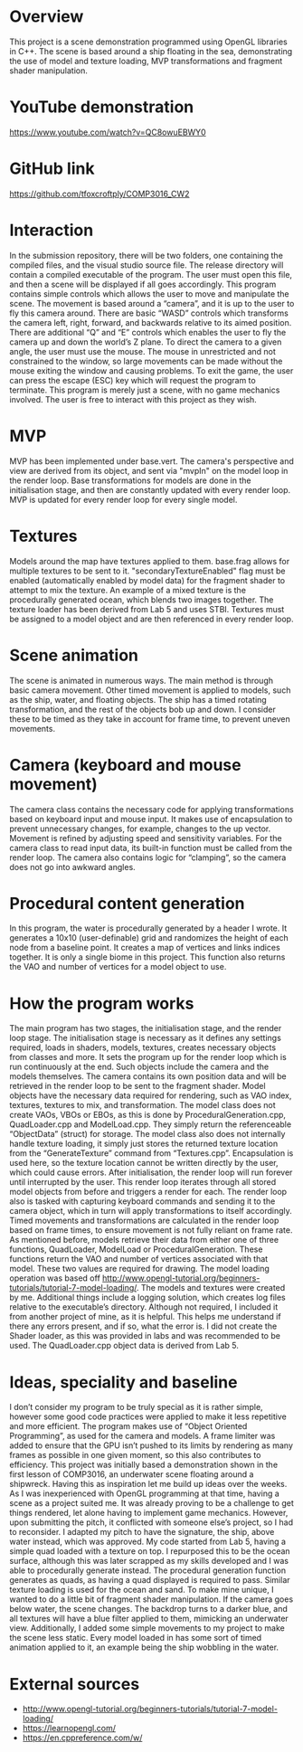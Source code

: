 # Overview
This project is a scene demonstration programmed using OpenGL libraries in C++. The scene is based around a ship floating in the sea, demonstrating the use of model and texture loading, MVP transformations and fragment shader manipulation.

# YouTube demonstration
https://www.youtube.com/watch?v=QC8owuEBWY0

# GitHub link
https://github.com/tfoxcroftply/COMP3016_CW2

# Interaction
In the submission repository, there will be two folders, one containing the compiled files, and the visual studio source file. The release directory will contain a compiled executable of the program. The user must open this file, and then a scene will be displayed if all goes accordingly.
This program contains simple controls which allows the user to move and manipulate the scene. The movement is based around a “camera”, and it is up to the user to fly this camera around. 
There are basic “WASD” controls which transforms the camera left, right, forward, and backwards relative to its aimed position. There are additional “Q” and “E” controls which enables the user to fly the camera up and down the world’s Z plane.
To direct the camera to a given angle, the user must use the mouse. The mouse in unrestricted and not constrained to the window, so large movements can be made without the mouse exiting the window and causing problems.
To exit the game, the user can press the escape (ESC) key which will request the program to terminate.
This program is merely just a scene, with no game mechanics involved. The user is free to interact with this project as they wish.



# MVP
MVP has been implemented under base.vert. The camera's perspective and view are derived from its object, and sent via "mvpIn" on the model loop in the render loop. Base transformations for models are done in the initialisation stage, and then are constantly updated with every render loop. MVP is updated for every render loop for every single model.

# Textures
Models around the map have textures applied to them. base.frag allows for multiple textures to be sent to it. "secondaryTextureEnabled" flag must be enabled (automatically enabled by model data) for the fragment shader to attempt to mix the texture. An example of a mixed texture is the procedurally generated ocean, which blends two images together. The texture loader has been derived from Lab 5 and uses STBI. Textures must be assigned to a model object and are then referenced in every render loop.

# Scene animation
The scene is animated in numerous ways. The main method is through basic camera movement. Other timed movement is applied to models, such as the ship, water, and floating objects. The ship has a timed rotating transformation, and the rest of the objects bob up and down. I consider these to be timed as they take in account for frame time, to prevent uneven movements.

# Camera (keyboard and mouse movement)
The camera class contains the necessary code for applying transformations based on keyboard input and mouse input. It makes use of encapsulation to prevent unnecessary changes, for example, changes to the up vector. Movement is refined by adjusting speed and sensitivity variables. For the camera class to read input data, its built-in function must be called from the render loop. The camera also contains logic for “clamping”, so the camera does not go into awkward angles.

# Procedural content generation
In this program, the water is procedurally generated by a header I wrote. It generates a 10x10 (user-definable) grid and randomizes the height of each node from a baseline point. It creates a map of vertices and links indices together. It is only a single biome in this project. This function also returns the VAO and number of vertices for a model object to use.

# How the program works
The main program has two stages, the initialisation stage, and the render loop stage.
The initialisation stage is necessary as it defines any settings required, loads in shaders, models, textures, creates necessary objects from classes and more. It sets the program up for the render loop which is run continuously at the end.
Such objects include the camera and the models themselves. The camera contains its own position data and will be retrieved in the render loop to be sent to the fragment shader. Model objects have the necessary data required for rendering, such as VAO index, textures, textures to mix, and transformation. The model class does not create VAOs, VBOs or EBOs, as this is done by ProceduralGeneration.cpp, QuadLoader.cpp and ModelLoad.cpp. They simply return the referenceable “ObjectData” (struct) for storage. The model class also does not internally handle texture loading, it simply just stores the returned texture location from the “GenerateTexture” command from “Textures.cpp”. Encapsulation is used here, so the texture location cannot be written directly by the user, which could cause errors.
After initialisation, the render loop will run forever until interrupted by the user. This render loop iterates through all stored model objects from before and triggers a render for each. The render loop also is tasked with capturing keyboard commands and sending it to the camera object, which in turn will apply transformations to itself accordingly. Timed movements and transformations are calculated in the render loop based on frame times, to ensure movement is not fully reliant on frame rate.
As mentioned before, models retrieve their data from either one of three functions, QuadLoader, ModelLoad or ProceduralGeneration. These functions return the VAO and number of vertices associated with that model. These two values are required for drawing. The model loading operation was based off http://www.opengl-tutorial.org/beginners-tutorials/tutorial-7-model-loading/. The models and textures were created by me.
Additional things include a logging solution, which creates log files relative to the executable’s directory. Although not required, I included it from another project of mine, as it is helpful. This helps me understand if there any errors present, and if so, what the error is.
I did not create the Shader loader, as this was provided in labs and was recommended to be used. The QuadLoader.cpp object data is derived from Lab 5.

# Ideas, speciality and baseline
I don’t consider my program to be truly special as it is rather simple, however some good code practices were applied to make it less repetitive and more efficient. The program makes use of “Object Oriented Programming”, as used for the camera and models. A frame limiter was added to ensure that the GPU isn’t pushed to its limits by rendering as many frames as possible in one given moment, so this also contributes to efficiency.
This project was initially based a demonstration shown in the first lesson of COMP3016, an underwater scene floating around a shipwreck. Having this as inspiration let me build up ideas over the weeks. As I was inexperienced with OpenGL programming at that time, having a scene as a project suited me. It was already proving to be a challenge to get things rendered, let alone having to implement game mechanics.
However, upon submitting the pitch, it conflicted with someone else’s project, so I had to reconsider. I adapted my pitch to have the signature, the ship, above water instead, which was approved.
My code started from Lab 5, having a simple quad loaded with a texture on top. I repurposed this to be the ocean surface, although this was later scrapped as my skills developed and I was able to procedurally generate instead. The procedural generation function generates as quads, as having a quad displayed is required to pass. Similar texture loading is used for the ocean and sand.
To make mine unique, I wanted to do a little bit of fragment shader manipulation. If the camera goes below water, the scene changes. The backdrop turns to a darker blue, and all textures will have a blue filter applied to them, mimicking an underwater view. 
Additionally, I added some simple movements to my project to make the scene less static. Every model loaded in has some sort of timed animation applied to it, an example being the ship wobbling in the water.

# External sources
- http://www.opengl-tutorial.org/beginners-tutorials/tutorial-7-model-loading/
- https://learnopengl.com/
- https://en.cppreference.com/w/
